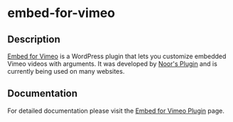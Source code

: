 # embed-for-vimeo

## Description

[Embed for Vimeo](https://noorsplugin.com/embed-for-vimeo-wordpress-plugin/) is a WordPress plugin that lets you customize embedded Vimeo videos with arguments. It was developed by [Noor's Plugin](https://noorsplugin.com/) and is currently being used on many websites.

## Documentation

For detailed documentation please visit the [Embed for Vimeo Plugin](https://noorsplugin.com/embed-for-vimeo-wordpress-plugin/) page.
